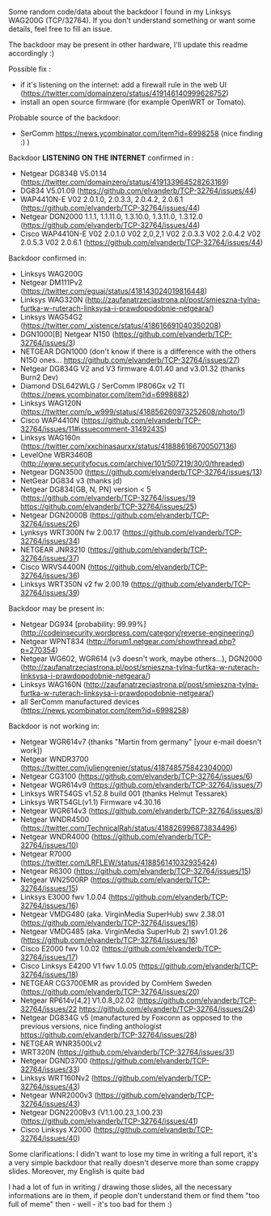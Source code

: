 Some random code/data about the backdoor I found in my Linksys WAG200G (TCP/32764).
If you don't understand something or want some details, feel free to fill an issue.

The backdoor may be present in other hardware, I'll update this readme accordingly :)

Possible fix :
- if it's listening on the internet: add a firewall rule in the web UI (https://twitter.com/domainzero/status/419146140999626752)
- install an open source firmware (for example OpenWRT or Tomato).

Probable source of the backdoor: 
- SerComm https://news.ycombinator.com/item?id=6998258 (nice finding :) )

Backdoor **LISTENING ON THE INTERNET** confirmed in :
- Netgear DG834B V5.01.14 (https://twitter.com/domainzero/status/419133964528263169)
- DG834 V5.01.09 (https://github.com/elvanderb/TCP-32764/issues/44)
- WAP4410N-E V02 2.0.1.0, 2.0.3.3, 2.0.4.2, 2.0.6.1 (https://github.com/elvanderb/TCP-32764/issues/44)
- Netgear DGN2000 1.1.1, 1.1.11.0, 1.3.10.0, 1.3.11.0, 1.3.12.0 (https://github.com/elvanderb/TCP-32764/issues/44)
- Cisco WAP4410N-E V02 2.0.1.0  V02 2,0,2,1  V02 2.0.3.3 V02 2.0.4.2 V02 2.0.5.3 V02 2.0.6.1 (https://github.com/elvanderb/TCP-32764/issues/44)


Backdoor confirmed in:
- Linksys WAG200G
- Netgear DM111Pv2 (https://twitter.com/eguaj/status/418143024019816448)
- Linksys WAG320N  (http://zaufanatrzeciastrona.pl/post/smieszna-tylna-furtka-w-ruterach-linksysa-i-prawdopodobnie-netgeara/)
- Linksys WAG54G2 (https://twitter.com/_xistence/status/418616691040350208)
- DGN1000[B] Netgear N150 (https://github.com/elvanderb/TCP-32764/issues/3)
- NETGEAR DGN1000 (don't know if there is a difference with the others N150 ones... https://github.com/elvanderb/TCP-32764/issues/27)
- Netgear DG834G V2 and V3 firmware 4.01.40 and v3.01.32 (thanks Burn2 Dev)
- Diamond DSL642WLG / SerComm IP806Gx v2 TI (https://news.ycombinator.com/item?id=6998682)
- Linksys WAG120N (https://twitter.com/p_w999/status/418856260973252608/photo/1)
- Cisco WAP4410N (https://github.com/elvanderb/TCP-32764/issues/11#issuecomment-31492435)
- Linksys WAG160n (https://twitter.com/xxchinasaurxx/status/418886166700507136)
- LevelOne WBR3460B (http://www.securityfocus.com/archive/101/507219/30/0/threaded)
- Netgear DGN3500 (https://github.com/elvanderb/TCP-32764/issues/13)
- NetGear DG834 v3 (thanks jd)
- Netgear DG834[GB, N, PN] version < 5 (https://github.com/elvanderb/TCP-32764/issues/19 https://github.com/elvanderb/TCP-32764/issues/25)
- Netgear DGN2000B (https://github.com/elvanderb/TCP-32764/issues/26)
- Lynksys WRT300N fw 2.00.17 (https://github.com/elvanderb/TCP-32764/issues/34)
- NETGEAR JNR3210 (https://github.com/elvanderb/TCP-32764/issues/37)
- Cisco WRVS4400N (https://github.com/elvanderb/TCP-32764/issues/36)
- Linksys WRT350N v2 fw 2.00.19 (https://github.com/elvanderb/TCP-32764/issues/39)


Backdoor may be present in:
- Netgear DG934 [probability: 99.99%] (http://codeinsecurity.wordpress.com/category/reverse-engineering/)
- Netgear WPNT834 (http://forum1.netgear.com/showthread.php?p=270354)
- Netgear WG602, WGR614 (v3 doesn't work, maybe others...), DGN2000 (http://zaufanatrzeciastrona.pl/post/smieszna-tylna-furtka-w-ruterach-linksysa-i-prawdopodobnie-netgeara/)
- Linksys WAG160N (http://zaufanatrzeciastrona.pl/post/smieszna-tylna-furtka-w-ruterach-linksysa-i-prawdopodobnie-netgeara/)
- all SerComm manufactured devices (https://news.ycombinator.com/item?id=6998258)

Backdoor is not working in:
- Netgear WGR614v7 (thanks "Martin from germany" [your e-mail doesn't work])
- Netgear WNDR3700 (https://twitter.com/juliengrenier/status/418748575842304000)
- Netgear CG3100 (https://github.com/elvanderb/TCP-32764/issues/6)
- Netgear WGR614v9 (https://github.com/elvanderb/TCP-32764/issues/7)
- Linksys WRT54GS v1.52.8 build 001 (thanks Helmut Tessarek)
- Linksys WRT54GL(v1.1) Firmware v4.30.16
- Netgear WGR614v3 (https://github.com/elvanderb/TCP-32764/issues/8)
- Netgear WNDR4500 (https://twitter.com/TechnicalRah/status/418826996873834496)
- Netgear WNDR4000 (https://github.com/elvanderb/TCP-32764/issues/10)
- Netgear R7000 (https://twitter.com/LRFLEW/status/418856141032935424)
- Netgear R6300 (https://github.com/elvanderb/TCP-32764/issues/15)
- Netgear WN2500RP (https://github.com/elvanderb/TCP-32764/issues/15)
- Linksys E3000 fwv 1.0.04 (https://github.com/elvanderb/TCP-32764/issues/16)
- Netgear VMDG480 (aka. VirginMedia SuperHub) swv 2.38.01 (https://github.com/elvanderb/TCP-32764/issues/16)
- Netgear VMDG485 (aka. VirginMedia SuperHub 2) swv1.01.26 (https://github.com/elvanderb/TCP-32764/issues/16)
- Cisco E2000 fwv 1.0.02 (https://github.com/elvanderb/TCP-32764/issues/17)
- Cisco Linksys E4200 V1 fwv 1.0.05 (https://github.com/elvanderb/TCP-32764/issues/18)
- NETGEAR CG3700EMR as provided by ComHem Sweden (https://github.com/elvanderb/TCP-32764/issues/20)
- Netgear RP614v[4,2] V1.0.8_02.02 (https://github.com/elvanderb/TCP-32764/issues/22 https://github.com/elvanderb/TCP-32764/issues/24)
- Netgear DG834G v5 (manufactured by Foxconn as opposed to the previous versions, nice finding anthologist https://github.com/elvanderb/TCP-32764/issues/28)
- NETGEAR WNR3500Lv2
- WRT320N (https://github.com/elvanderb/TCP-32764/issues/31)
- Netgear DGND3700 (https://github.com/elvanderb/TCP-32764/issues/33)
- Linksys WRT160Nv2 (https://github.com/elvanderb/TCP-32764/issues/43)
- Netgear WNR2000v3 (https://github.com/elvanderb/TCP-32764/issues/43)
- Netgear DGN2200Bv3 (V1.1.00.23_1.00.23) (https://github.com/elvanderb/TCP-32764/issues/41)
- Cisco Linksys X2000 (https://github.com/elvanderb/TCP-32764/issues/40)

Some clarifications:
I didn't want to lose my time in writing a full report, it's a very simple backdoor that really doesn't deserve more than some crappy slides. Moreover, my English is quite bad
 
I had a lot of fun in writing / drawing those slides, all the necessary informations are in them, if people don't understand them or find them "too full of meme" then - well - it's too bad for them :)

